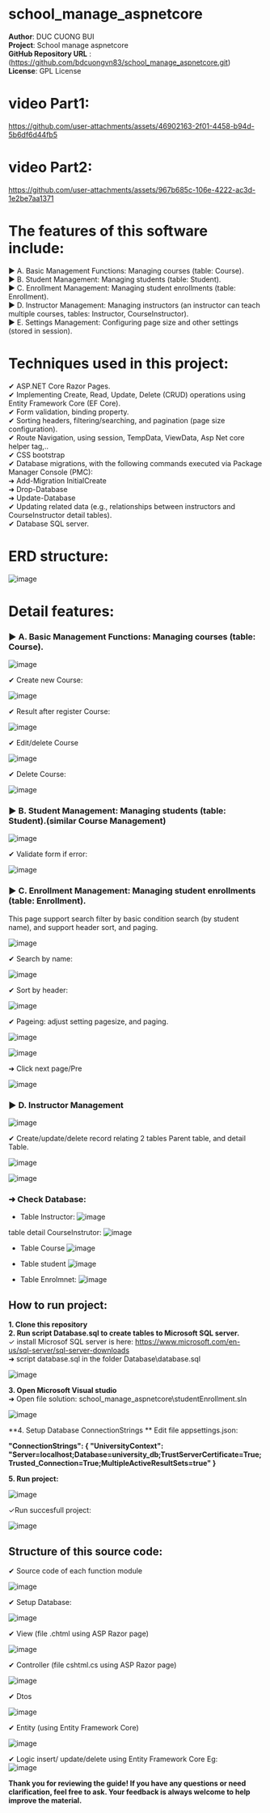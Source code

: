 # school_manage_aspnetcore

 **Author**: DUC CUONG BUI  
 **Project**: School manage aspnetcore  
**GitHub Repository URL** : (https://github.com/bdcuongvn83/school_manage_aspnetcore.git)  
**License**: GPL License  

# video Part1:
https://github.com/user-attachments/assets/46902163-2f01-4458-b94d-5b6df6d44fb5

# video Part2:

https://github.com/user-attachments/assets/967b685c-106e-4222-ac3d-1e2be7aa1371

# **The features of this software include:**

► A. Basic Management Functions: Managing courses (table: Course).  
► B. Student Management: Managing students (table: Student).  
► C. Enrollment Management: Managing student enrollments (table: Enrollment).  
► D. Instructor Management: Managing instructors (an instructor can teach multiple courses, tables: Instructor, CourseInstructor).  
► E. Settings Management: Configuring page size and other settings (stored in session).   

# **Techniques used in this project:**

✔ ASP.NET Core Razor Pages.  
✔ Implementing Create, Read, Update, Delete (CRUD) operations using Entity Framework Core (EF Core).  
✔ Form validation, binding property.  
✔ Sorting headers, filtering/searching, and pagination (page size configuration).  
✔ Route Navigation, using session, TempData, ViewData, Asp Net core helper tag,..  
✔ CSS bootstrap  
✔ Database migrations, with the following commands executed via Package Manager Console (PMC):  
  ➜  Add-Migration InitialCreate  
  ➜  Drop-Database  
  ➜  Update-Database   
✔ Updating related data (e.g., relationships between instructors and CourseInstructor detail tables).  
✔ Database SQL server.

# **ERD structure:**

![image](https://github.com/user-attachments/assets/d2bc1856-2f35-4219-a2f4-132db4530c0d)

# **Detail features:**

### ► **A. Basic Management Functions: Managing courses (table: Course).**  

![image](https://github.com/user-attachments/assets/07d7fe5a-1761-43c3-9ddb-177dd2891ee7)

✔ Create new Course:

![image](https://github.com/user-attachments/assets/b58b88b9-a280-4b2a-8220-4d341cf060f8)

✔ Result after register Course:

![image](https://github.com/user-attachments/assets/3d74d5f0-b72a-4bc0-9e8a-c65993912033)

✔ Edit/delete Course

![image](https://github.com/user-attachments/assets/494a313e-92ac-450c-9d7d-91f56e391c9f)

✔ Delete Course:

![image](https://github.com/user-attachments/assets/d6987a63-49fd-439f-954c-fc496fff7cf9)

### ►  **B. Student Management: Managing students (table: Student).(similar Course Management)**  

![image](https://github.com/user-attachments/assets/123b69bb-37ff-4e30-89cb-c0b5a2ba7f93)

✔ Validate form if error:

![image](https://github.com/user-attachments/assets/b31fd217-ec9c-47d2-a2d5-119d49195d91)

### ►  **C. Enrollment Management: Managing student enrollments (table: Enrollment).**  
This page support search filter by basic condition search (by student name), and support header sort, and paging. 

![image](https://github.com/user-attachments/assets/159bf924-37bc-46ce-872d-880d6db6bf62)

✔ Search by name:

![image](https://github.com/user-attachments/assets/32accf0b-167e-4734-bf73-b950ec6fcefa)

✔ Sort by header:

![image](https://github.com/user-attachments/assets/af5e815a-0b28-43ad-8313-a33dbea8d4fb)

✔ Pageing: adjust setting pagesize, and paging.

![image](https://github.com/user-attachments/assets/11a4ddc2-2e33-415d-a973-591de64c2a13)

![image](https://github.com/user-attachments/assets/84dd1d19-8f1a-4969-87d5-3cfa0f76b72f)

➜ Click next page/Pre

![image](https://github.com/user-attachments/assets/14e68cc2-5ee9-4f16-a4fa-43c5ee6cf25f)

###  ► **D. Instructor Management**  

![image](https://github.com/user-attachments/assets/dcd628a0-b341-4395-a4e1-b38b8458f889)


✔ Create/update/delete record relating 2 tables Parent table, and detail Table.

![image](https://github.com/user-attachments/assets/e2156564-c72d-4aa8-bb11-209c383eb500)

![image](https://github.com/user-attachments/assets/1fc3225f-7399-4ce2-85f8-4c7e6beb0946)

### ➜ Check Database:

- Table Instructor:
![image](https://github.com/user-attachments/assets/ef05c1a2-a5fe-4231-aa3e-66a7d909e469)

table detail CourseInstrutor:
![image](https://github.com/user-attachments/assets/9249ae9d-d11c-4a71-b17f-cdb9b41f51d3)

- Table Course
![image](https://github.com/user-attachments/assets/12a7adc7-7181-47ea-b893-e31e105c3ac5)

- Table student
![image](https://github.com/user-attachments/assets/dcf5bbc2-5593-4bc1-802f-2bdd0174572b)

- Table Enrolmnet:
![image](https://github.com/user-attachments/assets/e3f96a28-1af5-4797-8568-ee38ab0854b7)


## **How to run project:**  
**1. Clone this repository**   
**2. Run script Database.sql to create tables to Microsoft SQL server.**    
  ✓ install Microsof SQL server is here: https://www.microsoft.com/en-us/sql-server/sql-server-downloads  
  ➜  script database.sql in the folder Database\database.sql  
  
![image](https://github.com/user-attachments/assets/a95fc14c-5322-4c7d-8a0c-5c20deb21f26)

**3. Open Microsoft Visual studio**   
➜ Open file solution: school_manage_aspnetcore\studentEnrollment.sln  

![image](https://github.com/user-attachments/assets/1e192231-41eb-4542-862c-0f17697b31f6)

**4. Setup Database ConnectionStrings   **
Edit file appsettings.json:  

**"ConnectionStrings": {
    "UniversityContext": "Server=localhost;Database=university_db;TrustServerCertificate=True;Trusted_Connection=True;MultipleActiveResultSets=true"
}**  

**5. Run project:**  
 
![image](https://github.com/user-attachments/assets/f148b3e3-99ac-4745-9f80-f613e1919982)

 ✓Run succesfull project:  
 
![image](https://github.com/user-attachments/assets/1044a66d-b5d1-493b-9734-7954ed07cc1c)


## **Structure of this source code:**  

✔ Source code of each function module  

![image](https://github.com/user-attachments/assets/e43475c7-282a-4d28-a06e-fae8aa6786b8)

✔ Setup Database:  

![image](https://github.com/user-attachments/assets/c970d441-7c52-402b-869d-fc8c0ecea69d)

✔ View  (file .chtml using ASP Razor page)  

![image](https://github.com/user-attachments/assets/dc62c88b-37d6-4b04-a3a5-1fc0d84a8967)

✔ Controller  (file cshtml.cs using ASP Razor page)  

![image](https://github.com/user-attachments/assets/4d8d3ffe-78a5-4f98-b314-a23a646a155b)

✔ Dtos  

![image](https://github.com/user-attachments/assets/f88a15ca-bb75-4b70-9103-67a424185a90)

✔ Entity (using Entity Framework Core)  

![image](https://github.com/user-attachments/assets/1e680932-db1e-49d5-8733-ea76f02345ad)

✔ Logic insert/ update/delete using Entity Framework Core
Eg:  
![image](https://github.com/user-attachments/assets/1797e31a-83b0-4946-a3ac-acde71f917b3)

**Thank you for reviewing the guide! If you have any questions or need clarification, feel free to ask. Your feedback is always welcome to help improve the material.**


